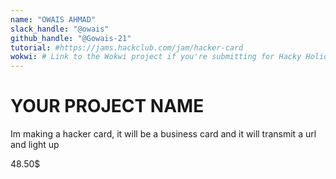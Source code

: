 ```yaml
---
name: "OWAIS AHMAD"
slack_handle: "@owais"
github_handle: "@Gowais-21"
tutorial: #https://jams.hackclub.com/jam/hacker-card
wokwi: # Link to the Wokwi project if you're submitting for Hacky Holidays
---
```


# YOUR PROJECT NAME

<!-- Describe your board in 2-3 sentences. What are you making? What will it do? -->
Im making a hacker card, it will be a business card and it will transmit a url and light up
<!-- How much is it going to cost? -->
48.50$
